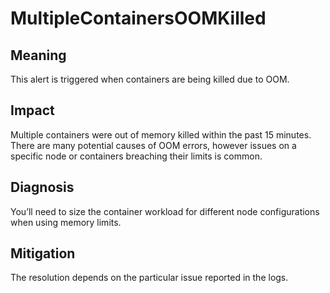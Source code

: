 # MultipleContainersOOMKilled

## Meaning

This alert is triggered when containers are being killed due to OOM.

## Impact

Multiple containers were out of memory killed within the past 15 minutes. There are many potential causes of OOM errors, however issues on a specific node or containers breaching their limits is common.

## Diagnosis

You’ll need to size the container workload for different node configurations when using memory limits.

## Mitigation

The resolution depends on the particular issue reported in the logs.
